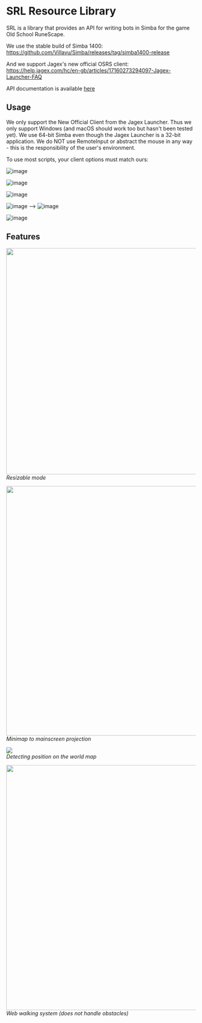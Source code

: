 SRL Resource Library
=====================

SRL is a library that provides an API for writing bots in Simba for the game Old School RuneScape.

We use the stable build of Simba 1400: https://github.com/Villavu/Simba/releases/tag/simba1400-release

And we support Jagex's new official OSRS client: https://help.jagex.com/hc/en-gb/articles/17160273294097-Jagex-Launcher-FAQ

API documentation is available [here](https://villavu.github.io/SRL-Development)

## Usage

We only support the New Official Client from the Jagex Launcher. Thus we only support Windows (and macOS should work too but hasn't been tested yet). We use 64-bit Simba even though the Jagex Launcher is a 32-bit application. We do NOT use RemoteInput or abstract the mouse in any way - this is the responsibility of the user's environment.

To use most scripts, your client options must match ours:

![image](https://github.com/KeepBotting/SRL-Development/assets/7429071/7ba0340c-d148-4ac0-849a-ffbad57d8da0)

![image](https://github.com/KeepBotting/SRL-Development/assets/7429071/9218bff8-63db-4184-b196-40dd46ec6fde)

![image](https://github.com/KeepBotting/SRL-Development/assets/7429071/829eb63a-af06-40f7-ae5e-ea6797de8a9f)

![image](https://github.com/KeepBotting/SRL-Development/assets/7429071/ce77202e-c38c-4af8-8d53-a5dd1f87e4ff) --> ![image](https://github.com/KeepBotting/SRL-Development/assets/7429071/f0fcd2ff-e7f6-4dd1-a982-cce6fcd5dddf)

![image](https://github.com/user-attachments/assets/fd1c148c-b528-4dff-bca9-8c1a7203d26c)





## Features

<img src="docs/images/resizable.png" width="738" height="600">\
*Resizable mode*

<img src="docs/images/mm2ms.png" width="734" height="662">\
*Minimap to mainscreen projection*

<img src="docs/images/walker.png">\
*Detecting position on the world map*

<img src="docs/images/webber.png" width="650" height="650">\
*Web walking system (does not handle obstacles)*
